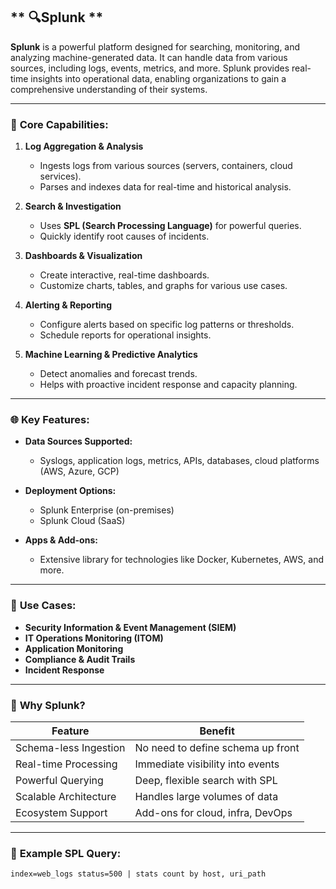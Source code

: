 ## ** 🔍Splunk **

**Splunk** is a powerful platform designed for searching, monitoring, and analyzing machine-generated data. It can handle data from various sources, including logs, events, metrics, and more. Splunk provides real-time insights into operational data, enabling organizations to gain a comprehensive understanding of their systems.

---

### 🔹 **Core Capabilities:**

1. **Log Aggregation & Analysis**

   * Ingests logs from various sources (servers, containers, cloud services).
   * Parses and indexes data for real-time and historical analysis.

2. **Search & Investigation**

   * Uses **SPL (Search Processing Language)** for powerful queries.
   * Quickly identify root causes of incidents.

3. **Dashboards & Visualization**

   * Create interactive, real-time dashboards.
   * Customize charts, tables, and graphs for various use cases.

4. **Alerting & Reporting**

   * Configure alerts based on specific log patterns or thresholds.
   * Schedule reports for operational insights.

5. **Machine Learning & Predictive Analytics**

   * Detect anomalies and forecast trends.
   * Helps with proactive incident response and capacity planning.

---

### 🌐 **Key Features:**

* **Data Sources Supported:**

  * Syslogs, application logs, metrics, APIs, databases, cloud platforms (AWS, Azure, GCP)
* **Deployment Options:**

  * Splunk Enterprise (on-premises)
  * Splunk Cloud (SaaS)
* **Apps & Add-ons:**

  * Extensive library for technologies like Docker, Kubernetes, AWS, and more.

---

### 📌 **Use Cases:**

* **Security Information & Event Management (SIEM)**
* **IT Operations Monitoring (ITOM)**
* **Application Monitoring**
* **Compliance & Audit Trails**
* **Incident Response**

---

### 🚀 **Why Splunk?**

| Feature               | Benefit                           |
| --------------------- | --------------------------------- |
| Schema-less Ingestion | No need to define schema up front |
| Real-time Processing  | Immediate visibility into events  |
| Powerful Querying     | Deep, flexible search with SPL    |
| Scalable Architecture | Handles large volumes of data     |
| Ecosystem Support     | Add-ons for cloud, infra, DevOps  |

---

### 🧪 **Example SPL Query:**

```spl
index=web_logs status=500 | stats count by host, uri_path
```


